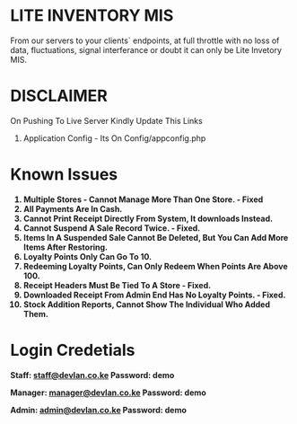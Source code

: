 # LITE INVENTORY MIS

From our servers to your clients` endpoints, at full throttle with no loss of data, fluctuations, signal interferance or doubt it can only be Lite Invetory MIS.

# DISCLAIMER

On Pushing To Live Server Kindly Update This Links <br>

1. Application Config - Its On Config/appconfig.php <b>

# Known Issues

1. Multiple Stores - Cannot Manage More Than One Store. - Fixed
2. All Payments Are In Cash.
3. Cannot Print Receipt Directly From System, It downloads Instead.
4. Cannot Suspend A Sale Record Twice. - Fixed.
5. Items In A Suspended Sale Cannot Be Deleted, But You Can Add More Items After Restoring.
6. Loyalty Points Only Can Go To 10.
7. Redeeming Loyalty Points, Can Only Redeem When Points Are Above 100.
8. Receipt Headers Must Be Tied To A Store - Fixed.
9. Downloaded Receipt From Admin End Has No Loyalty Points. - Fixed.
10. Stock Addition Reports, Cannot Show The Individual Who Added Them.

# Login Credetials

Staff: staff@devlan.co.ke
Password: demo

Manager: manager@devlan.co.ke
Password: demo

Admin: admin@devlan.co.ke
Password: demo
